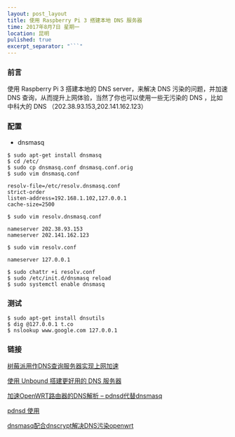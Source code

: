 ```yaml
---
layout: post_layout
title: 使用 Raspberry Pi 3 搭建本地 DNS 服务器
time: 2017年8月7日 星期一
location: 昆明
pulished: true
excerpt_separator: "```"
---
```


### 前言

使用 Raspberry Pi 3 搭建本地的 DNS server，来解决 DNS 污染的问题，并加速 DNS 查询，从而提升上网体验，当然了你也可以使用一些无污染的 DNS ，比如中科大的 DNS （202.38.93.153,202.141.162.123）

### 配置

+ dnsmasq 

```shell
$ sudo apt-get install dnsmasq
$ cd /etc/
$ sudo cp dnsmasq.conf dnsmasq.conf.orig
$ sudo vim dnsmasq.conf

resolv-file=/etc/resolv.dnsmasq.conf
strict-order
listen-address=192.168.1.102,127.0.0.1
cache-size=2500

$ sudo vim resolv.dnsmasq.conf

nameserver 202.38.93.153 
nameserver 202.141.162.123

$ sudo vim resolv.conf

nameserver 127.0.0.1

$ sudo chattr +i resolv.conf
$ sudo /etc/init.d/dnsmasq reload
$ sudo systemctl enable dnsmasq
```

### 测试

```shell
$ sudo apt-get install dnsutils
$ dig @127.0.0.1 t.co
$ nslookup www.google.com 127.0.0.1
```

### 链接


[树莓派用作DNS查询服务器实现上网加速](http://shumeipai.nxez.com/2015/02/03/use-your-raspberry-pi-as-dns-cache-to.html)

[使用 Unbound 搭建更好用的 DNS 服务器](https://blog.phoenixlzx.com/2016/04/27/better-dns-with-unbound/)

[加速OpenWRT路由器的DNS解析 – pdnsd代替dnsmasq](https://cokebar.info/archives/734)

[pdnsd 使用 ](http://einverne.github.io/post/2016/12/pdnsd.html)

[dnsmasq配合dnscrypt解决DNS污染openwrt](https://lixingcong.github.io/2016/05/01/DNSCrypt-with-dnsmasq/)